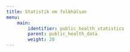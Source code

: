 ```yaml
---
title: Statistik om folkhälsan
menu:
    main:
        identifier: public_health_statistics
        parent: public_health_data
        weight: 20
---
```

